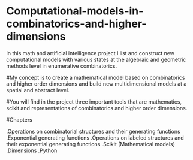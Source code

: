 # Computational-models-in-combinatorics-and-higher-dimensions
In this math and artificial intelligence project I list and construct new computational models with various states at the algebraic and geometric methods level in enumerative combinatorics.

#My concept is to create a mathematical model based on combinatorics and higher order dimensions and build new multidimensional models at a spatial and abstract level.

#You will find in the project three important tools that are mathematics, scikit and representations of combinatorics and higher order dimensions.

#Chapters

.Operations on combinatorial structures and their generating functions 
.Exponential generating functions
.Operations on labeled structures and their exponential generating functions
.Scikit (Mathematical models)
.Dimensions
.Python 
